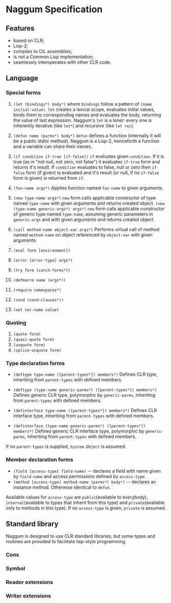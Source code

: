 # Naggum Specification

## Features
+ based on CLR;
+ Lisp-2;
+ compiles to CIL assemblies;
+ is not a Common Lisp implementation;
+ seamlessly interoperates with other CLR code.

## Language
### Special forms
1. `(let (bindings*) body*)` where `bindings` follow a pattern of `(name initial-value)`.
`let` creates a lexical scope, evaluates initial values, binds them to corresponding names and evaluates the body, returning the value of last expression.
Naggum's `let` is a loner: every one is inherently iterative (like `let*`) and recursive (like `let rec`).

2. `(defun name (parms*) body*)`
`defun` defines a function (internally it will be a public static method). Naggum is a Lisp-2, henceforth a function and a variable can share their names.

3. `(if condition if-true [if-false])`
`if` evaluates given `condition`. If it is true (as in "not null, not zero, not false") it evaluates `if-true` form and returns it's result. If `condition` evaluates to false, null or zero then `if-false` form (if given) is evaluated and it's result (or null, if no `if-false` form is given) is returned from `if`.

4. `(fun-name args*)`
Applies function named `fun-name` to given arguments.

5. `(new type-name args*)`
`new` form calls applicable constructor of type named `type-name` with given arguments and returns created object.
 `(new (type-name generic-args*) args*)`
`new` form calls applicable constructor of generic type named `type-name`, assuming generic parameters in `generic-args` and with given arguments and returns created object.

6. `(call method-name object-var args*)`
Performs virtual call of method named `method-name` on object referenced by `object-var` with given arguments.

7. `(eval form [environment])`

8. `(error [error-type] args*)`

9. `(try form (catch-forms*))`

10. `(defmacro name (args*))`

11. `(require namespaces*)`

12. `(cond (cond-clauses*))`

13. `(set var-name value)`

### Quoting
1. `(quote form)`
2. `(quasi-quote form)`
3. `(unquote form)`
4. `(splice-unquote form)`

### Type declaration forms
* `(deftype type-name ([parent-types*]) members*)`
Defines CLR type, inheriting from `parent-types` with defined members.

* `(deftype (type-name generic-parms*) ([parent-types*]) members*)`
Defines generic CLR type, polymorphic by `generic-parms`, inheriting from `parent-types` with defined members.

* `(definterface type-name ([parent-types*]) members*)`
Defines CLR interface type, inheriting from `parent-types` with defined members.

* `(definterface (type-name generic-parms*) ([parent-types*]) members*)`
Defines generic CLR interface type, polymorphic by `generic-parms`, inheriting from `parent-types` with defined members.

If no `parent-types` is supplied, `System.Object` is assumed.

### Member declaration forms
* `(field [access-type] field-name)` -- declares a field with name given by `field-name` and access permissions defined by `access-type`.
* `(method [access-type] method-name (parms*) body*)` -- declares an instance method. Otherwise identical to `defun`.

Available values for `access-type` are `public`(available to everybody), `internal`(available to types that inherit from this type) and `private`(available only to methods in this type). If no `access-type` is given, `private` is assumed.

## Standard library
Naggum is designed to use CLR standard libraries, but some types and routines are provided to facilitate lisp-style programming.

### Cons
### Symbol
### Reader extensions
### Writer extensions